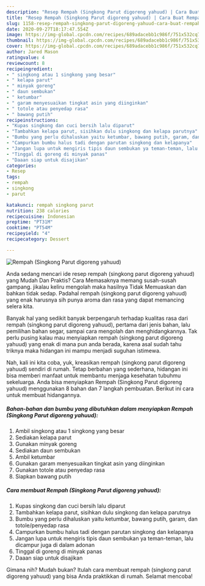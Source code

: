 ```yaml
---
description: "Resep Rempah (Singkong Parut digoreng yahuud) | Cara Buat Rempah (Singkong Parut digoreng yahuud) Yang Enak dan Simpel"
title: "Resep Rempah (Singkong Parut digoreng yahuud) | Cara Buat Rempah (Singkong Parut digoreng yahuud) Yang Enak dan Simpel"
slug: 1158-resep-rempah-singkong-parut-digoreng-yahuud-cara-buat-rempah-singkong-parut-digoreng-yahuud-yang-enak-dan-simpel
date: 2020-09-27T18:17:47.554Z
image: https://img-global.cpcdn.com/recipes/689adacebb1c986f/751x532cq70/rempah-singkong-parut-digoreng-yahuud-foto-resep-utama.jpg
thumbnail: https://img-global.cpcdn.com/recipes/689adacebb1c986f/751x532cq70/rempah-singkong-parut-digoreng-yahuud-foto-resep-utama.jpg
cover: https://img-global.cpcdn.com/recipes/689adacebb1c986f/751x532cq70/rempah-singkong-parut-digoreng-yahuud-foto-resep-utama.jpg
author: Jared Mason
ratingvalue: 4
reviewcount: 8
recipeingredient:
- " singkong atau 1 singkong yang besar"
- " kelapa parut"
- " minyak goreng"
- " daun sembukan"
- " ketumbar"
- " garam menyesuaikan tingkat asin yang diinginkan"
- " totole atau penyedap rasa"
- " bawang putih"
recipeinstructions:
- "Kupas singkong dan cuci bersih lalu diparut"
- "Tambahkan kelapa parut, sisihkan dulu singkong dan kelapa parutnya"
- "Bumbu yang perlu dihaluskan yaitu ketumbar, bawang putih, garam, dan totole/penyedap rasa"
- "Campurkan bumbu halus tadi dengan parutan singkong dan kelapanya"
- "Jangan lupa untuk mengiris tipis daun sembukan ya teman-teman, lalu dicampur juga di dalam adonan"
- "Tinggal di goreng di minyak panas"
- "Daaan siap untuk disajikan"
categories:
- Resep
tags:
- rempah
- singkong
- parut

katakunci: rempah singkong parut 
nutrition: 238 calories
recipecuisine: Indonesian
preptime: "PT31M"
cooktime: "PT54M"
recipeyield: "4"
recipecategory: Dessert

---
```



![Rempah (Singkong Parut digoreng yahuud)](https://img-global.cpcdn.com/recipes/689adacebb1c986f/751x532cq70/rempah-singkong-parut-digoreng-yahuud-foto-resep-utama.jpg)

Anda sedang mencari ide resep rempah (singkong parut digoreng yahuud) yang Mudah Dan Praktis? Cara Memasaknya memang susah-susah gampang. jikalau keliru mengolah maka hasilnya Tidak Memuaskan dan bahkan tidak sedap. Padahal rempah (singkong parut digoreng yahuud) yang enak harusnya sih punya aroma dan rasa yang dapat memancing selera kita.

Banyak hal yang sedikit banyak berpengaruh terhadap kualitas rasa dari rempah (singkong parut digoreng yahuud), pertama dari jenis bahan, lalu pemilihan bahan segar, sampai cara mengolah dan menghidangkannya. Tak perlu pusing kalau mau menyiapkan rempah (singkong parut digoreng yahuud) yang enak di mana pun anda berada, karena asal sudah tahu triknya maka hidangan ini mampu menjadi suguhan istimewa.




Nah, kali ini kita coba, yuk, kreasikan rempah (singkong parut digoreng yahuud) sendiri di rumah. Tetap berbahan yang sederhana, hidangan ini bisa memberi manfaat untuk membantu menjaga kesehatan tubuhmu sekeluarga. Anda bisa menyiapkan Rempah (Singkong Parut digoreng yahuud) menggunakan 8 bahan dan 7 langkah pembuatan. Berikut ini cara untuk membuat hidangannya.

<!--inarticleads1-->

##### Bahan-bahan dan bumbu yang dibutuhkan dalam menyiapkan Rempah (Singkong Parut digoreng yahuud):

1. Ambil  singkong atau 1 singkong yang besar
1. Sediakan  kelapa parut
1. Gunakan  minyak goreng
1. Sediakan  daun sembukan
1. Ambil  ketumbar
1. Gunakan  garam menyesuaikan tingkat asin yang diinginkan
1. Gunakan  totole atau penyedap rasa
1. Siapkan  bawang putih




<!--inarticleads2-->

##### Cara membuat Rempah (Singkong Parut digoreng yahuud):

1. Kupas singkong dan cuci bersih lalu diparut
1. Tambahkan kelapa parut, sisihkan dulu singkong dan kelapa parutnya
1. Bumbu yang perlu dihaluskan yaitu ketumbar, bawang putih, garam, dan totole/penyedap rasa
1. Campurkan bumbu halus tadi dengan parutan singkong dan kelapanya
1. Jangan lupa untuk mengiris tipis daun sembukan ya teman-teman, lalu dicampur juga di dalam adonan
1. Tinggal di goreng di minyak panas
1. Daaan siap untuk disajikan




Gimana nih? Mudah bukan? Itulah cara membuat rempah (singkong parut digoreng yahuud) yang bisa Anda praktikkan di rumah. Selamat mencoba!
